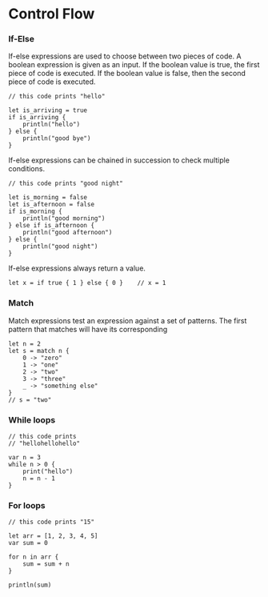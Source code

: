 # Control Flow

### If-Else

If-else expressions are used to choose between two pieces of code.
A boolean expression is given as an input. If the boolean value is true, the first piece of code is executed. If the
boolean value is false, then the second piece of code is executed.

```
// this code prints "hello"

let is_arriving = true
if is_arriving {
    println("hello")
} else {
    println("good bye")
}

```

If-else expressions can be chained in succession to check multiple conditions.

```
// this code prints "good night"

let is_morning = false
let is_afternoon = false
if is_morning {
    println("good morning")
} else if is_afternoon {
    println("good afternoon")
} else {
    println("good night")
}
```

If-else expressions always return a value.

```
let x = if true { 1 } else { 0 }    // x = 1
```

### Match

Match expressions test an expression against a set of patterns.
The first pattern that matches will have its corresponding

```
let n = 2
let s = match n {
    0 -> "zero"
    1 -> "one"
    2 -> "two"
    3 -> "three"
    _ -> "something else"
}
// s = "two"

```

### While loops

```
// this code prints
// "hellohellohello"

var n = 3
while n > 0 {
    print("hello")
    n = n - 1
}
```

### For loops

```
// this code prints "15"

let arr = [1, 2, 3, 4, 5]
var sum = 0

for n in arr {
    sum = sum + n
}

println(sum)
```